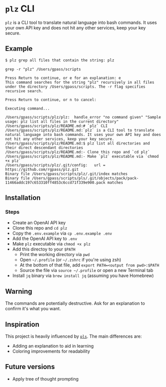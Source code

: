 # `plz` CLI

`plz` is a CLI tool to translate natural language into bash commands. It uses your own API key and does not hit any other services, keep your key secure.

## Example

```bash
$ plz grep all files that contain the string: plz
```

```text
grep -r "plz" /Users/gpass/scripts

Press Return to continue, or e for an explanation: e
This command searches for the string "plz" recursively in all files under the directory /Users/gpass/scripts. The -r flag specifies recursive search.

Press Return to continue, or n to cancel:

Executing command...

/Users/gpass/scripts/plz/plz:  handle_error "no command given" "Sample usage: plz list all files in the current directory"
/Users/gpass/scripts/plz/README.md:# `plz` CLI
/Users/gpass/scripts/plz/README.md:`plz` is a CLI tool to translate natural language into bash commands. It uses your own API key and does not hit any other services, keep your key secure.
/Users/gpass/scripts/plz/README.md:$ plz list all directories and their direct descendant directories
/Users/gpass/scripts/plz/README.md:- Clone this repo and `cd plz`
/Users/gpass/scripts/plz/README.md:- Make `plz` executable via `chmod +x plz`
/Users/gpass/scripts/plz/.git/config:   url = https://github.com/rgpass/plz.git
Binary file /Users/gpass/scripts/plz/.git/index matches
Binary file /Users/gpass/scripts/pls/.git/objects/pack/pack-11466addc197c653310ff4853c6ccd71f339e900.pack matches
```

## Installation

### Steps

- Create an OpenAI API key
- Clone this repo and `cd plz`
- Copy the `.env.example` via `cp .env.example .env`
- Add the OpenAI API key to `.env`
- Make `plz` executable via `chmod +x plz`
- Add this directoy to your `$PATH`
  - Print the working directory via `pwd`
  - Open `~/.profile` (or `~/.zshrc` if you're using zsh)
  - At the bottom of that file, add `export PATH=<output from pwd>:$PATH`
  - Source the file via `source ~/.profile` or open a new Terminal tab
- Install `jq` binary via `brew install jq` (assuming you have Homebrew)

## Warning

The commands are potentially destructive. Ask for an explanation to confirm it's what you want.

## Inspiration

This project is heavily influenced by [`pls`](https://github.com/MxDkl/pls). The main differences are:

- Adding an explanation to aid in learning
- Coloring improvements for readability

## Future versions

- Apply tree of thought prompting
